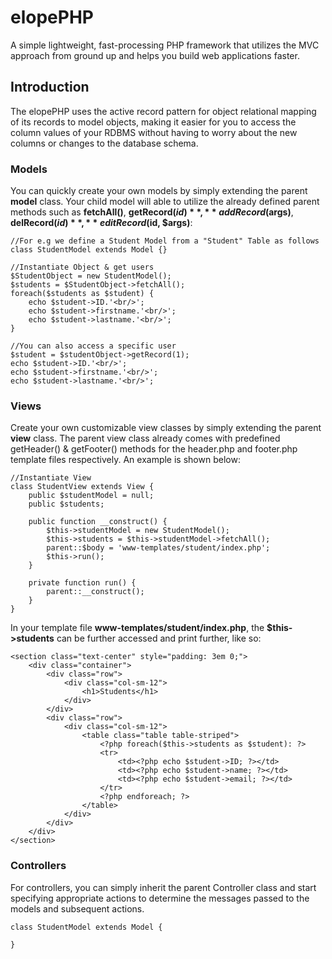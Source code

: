 # elopePHP
A simple lightweight, fast-processing PHP framework that utilizes the MVC approach from ground up and helps you build web applications faster.

## Introduction
The elopePHP uses the active record pattern for object relational mapping of its records to model objects, making it easier for you to access the column values of your RDBMS without having to worry about the new columns or changes to the database schema.

### Models
You can quickly create your own models by simply extending the parent **model** class. Your child model will able to utilize the already defined parent methods such as **fetchAll()**, **getRecord($id)**, **addRecord($args)**, **delRecord($id)**, **editRecord($id, $args)**:
```
//For e.g we define a Student Model from a "Student" Table as follows
class StudentModel extends Model {}

//Instantiate Object & get users
$StudentObject = new StudentModel();
$students = $StudentObject->fetchAll();
foreach($students as $student) {
    echo $student->ID.'<br/>';
    echo $student->firstname.'<br/>';
    echo $student->lastname.'<br/>';
}

//You can also access a specific user
$student = $studentObject->getRecord(1);
echo $student->ID.'<br/>';
echo $student->firstname.'<br/>';
echo $student->lastname.'<br/>';
```

### Views
Create your own customizable view classes by simply extending the parent **view** class. The parent view class already comes with predefined getHeader() & getFooter() methods for the header.php and footer.php template files respectively. An example is shown below:
```
//Instantiate View
class StudentView extends View {
    public $studentModel = null;
    public $students;

    public function __construct() {
        $this->studentModel = new StudentModel();
        $this->students = $this->studentModel->fetchAll();
        parent::$body = 'www-templates/student/index.php';
        $this->run();
    }

    private function run() {
        parent::__construct();
    }
}
```

In your template file **www-templates/student/index.php**, the **$this->students** can be further accessed and print further, like so:
```
<section class="text-center" style="padding: 3em 0;">
    <div class="container">
        <div class="row">
            <div class="col-sm-12">
                <h1>Students</h1>
            </div>
        </div>
        <div class="row">
            <div class="col-sm-12">
                <table class="table table-striped">
                    <?php foreach($this->students as $student): ?>
                    <tr>
                        <td><?php echo $student->ID; ?></td>
                        <td><?php echo $student->name; ?></td>
                        <td><?php echo $student->email; ?></td>
                    </tr>
                    <?php endforeach; ?>
                </table>
            </div>
        </div>
    </div>
</section>
```

### Controllers
For controllers, you can simply inherit the parent Controller class and start specifying appropriate actions to determine the messages passed to the models and subsequent actions.
```
class StudentModel extends Model {

}
```